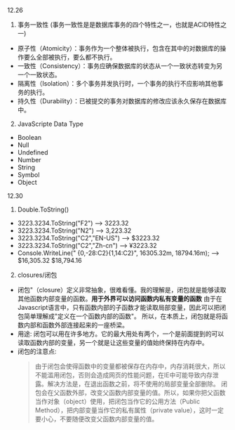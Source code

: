 12.26
1.  事务一致性 (事务一致性是是数据库事务的四个特性之一，也就是ACID特性之一)
- 原子性（Atomicity）：事务作为一个整体被执行，包含在其中的对数据库的操作要么全部被执行，要么都不执行。
- 一致性（Consistency）：事务应确保数据库的状态从一个一致状态转变为另一个一致状态。
- 隔离性（Isolation）：多个事务并发执行时，一个事务的执行不应影响其他事务的执行。
- 持久性（Durability）：已被提交的事务对数据库的修改应该永久保存在数据库中。

2. JavaScripte Data Type
  - Boolean
  - Null
  - Undefined
  - Number
  - String
  - Symbol
  - Object

12.30
1. Double.ToString()
  - 3223.3234.ToString("F2") --> 3223.32
  - 3223.3234.ToString("N2") --> 3,223.32
  - 3223.3234.ToString("C2","EN-US") --> $3223.32
  - 3223.3234.ToString("C2","Zh-cn") --> ¥3223.32
  - Console.WriteLine("   {0,-28:C2}{1,14:C2}", 16305.32m, 18794.16m); --> $16,305.32                      $18,794.16

2. closures/闭包
  - 闭包"（closure）定义非常抽象，很难看懂。我的理解是，闭包就是能够读取其他函数内部变量的函数。**用于外界可以访问函数内私有变量的函数**
    由于在Javascript语言中，只有函数内部的子函数才能读取局部变量，因此可以把闭包简单理解成"定义在一个函数内部的函数"。
    所以，在本质上，闭包就是将函数内部和函数外部连接起来的一座桥梁。
  - 用途: 闭包可以用在许多地方。它的最大用处有两个，一个是前面提到的可以读取函数内部的变量，另一个就是让这些变量的值始终保持在内存中。
  - 闭包的注意点: 
    > 由于闭包会使得函数中的变量都被保存在内存中，内存消耗很大，所以不能滥用闭包，否则会造成网页的性能问题，在IE中可能导致内存泄露。解决方法是，在退出函数之前，将不使用的局部变量全部删除。
    > 闭包会在父函数外部，改变父函数内部变量的值。所以，如果你把父函数当作对象（object）使用，把闭包当作它的公用方法（Public Method），把内部变量当作它的私有属性（private value），这时一定要小心，不要随便改变父函数内部变量的值。
